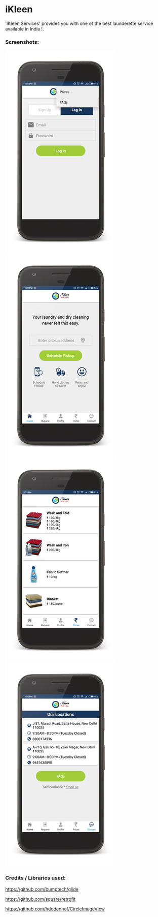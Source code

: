 iKleen
=============

<p>'iKleen Services' provides you with one of the best launderette service available in India !.</p>

### Screenshots:

![alt tag](https://raw.githubusercontent.com/huzaifaiftikhar/iKleen/master/Screenshots/s1.png) 
![alt tag](https://raw.githubusercontent.com/huzaifaiftikhar/iKleen/master/Screenshots/s2.png) 
![alt tag](https://raw.githubusercontent.com/huzaifaiftikhar/iKleen/master/Screenshots/s3.png) 
![alt tag](https://raw.githubusercontent.com/huzaifaiftikhar/iKleen/master/Screenshots/s4.png)


### Credits / Libraries used:

https://github.com/bumptech/glide

https://github.com/square/retrofit

https://github.com/hdodenhof/CircleImageView